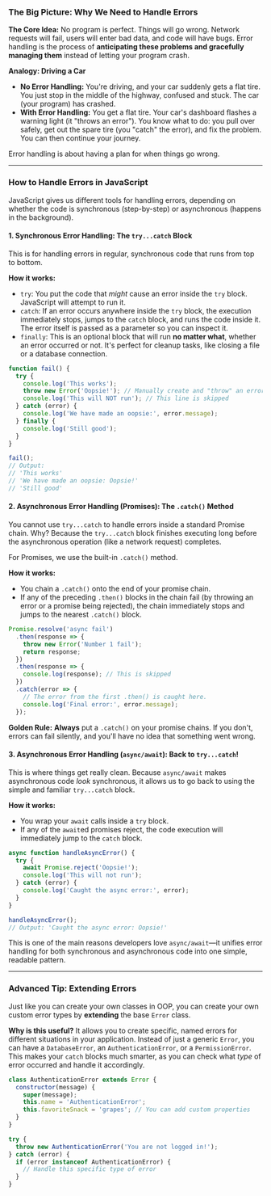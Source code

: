 ### The Big Picture: Why We Need to Handle Errors

**The Core Idea:** No program is perfect. Things will go wrong. Network requests will fail, users will enter bad data, and code will have bugs. Error handling is the process of **anticipating these problems and gracefully managing them** instead of letting your program crash.

**Analogy: Driving a Car**
*   **No Error Handling:** You're driving, and your car suddenly gets a flat tire. You just stop in the middle of the highway, confused and stuck. The car (your program) has crashed.
*   **With Error Handling:** You get a flat tire. Your car's dashboard flashes a warning light (it "throws an error"). You know what to do: you pull over safely, get out the spare tire (you "catch" the error), and fix the problem. You can then continue your journey.

Error handling is about having a plan for when things go wrong.

---

### How to Handle Errors in JavaScript

JavaScript gives us different tools for handling errors, depending on whether the code is synchronous (step-by-step) or asynchronous (happens in the background).

#### 1. Synchronous Error Handling: The `try...catch` Block

This is for handling errors in regular, synchronous code that runs from top to bottom.

**How it works:**
*   `try`: You put the code that *might* cause an error inside the `try` block. JavaScript will attempt to run it.
*   `catch`: If an error occurs anywhere inside the `try` block, the execution immediately stops, jumps to the `catch` block, and runs the code inside it. The error itself is passed as a parameter so you can inspect it.
*   `finally`: This is an optional block that will run **no matter what**, whether an error occurred or not. It's perfect for cleanup tasks, like closing a file or a database connection.

```javascript
function fail() {
  try {
    console.log('This works');
    throw new Error('Oopsie!'); // Manually create and "throw" an error
    console.log('This will NOT run'); // This line is skipped
  } catch (error) {
    console.log('We have made an oopsie:', error.message);
  } finally {
    console.log('Still good');
  }
}

fail();
// Output:
// 'This works'
// 'We have made an oopsie: Oopsie!'
// 'Still good'
```

#### 2. Asynchronous Error Handling (Promises): The `.catch()` Method

You cannot use `try...catch` to handle errors inside a standard Promise chain. Why? Because the `try...catch` block finishes executing long before the asynchronous operation (like a network request) completes.

For Promises, we use the built-in `.catch()` method.

**How it works:**
*   You chain a `.catch()` onto the end of your promise chain.
*   If any of the preceding `.then()` blocks in the chain fail (by throwing an error or a promise being rejected), the chain immediately stops and jumps to the nearest `.catch()` block.

```javascript
Promise.resolve('async fail')
  .then(response => {
    throw new Error('Number 1 fail');
    return response;
  })
  .then(response => {
    console.log(response); // This is skipped
  })
  .catch(error => {
    // The error from the first .then() is caught here.
    console.log('Final error:', error.message);
  });
```
**Golden Rule:** **Always** put a `.catch()` on your promise chains. If you don't, errors can fail silently, and you'll have no idea that something went wrong.

#### 3. Asynchronous Error Handling (`async/await`): Back to `try...catch`!

This is where things get really clean. Because `async/await` makes asynchronous code *look* synchronous, it allows us to go back to using the simple and familiar `try...catch` block.

**How it works:**
*   You wrap your `await` calls inside a `try` block.
*   If any of the `await`ed promises reject, the code execution will immediately jump to the `catch` block.

```javascript
async function handleAsyncError() {
  try {
    await Promise.reject('Oopsie!');
    console.log('This will not run');
  } catch (error) {
    console.log('Caught the async error:', error);
  }
}

handleAsyncError();
// Output: 'Caught the async error: Oopsie!'
```
This is one of the main reasons developers love `async/await`—it unifies error handling for both synchronous and asynchronous code into one simple, readable pattern.

---

### Advanced Tip: Extending Errors

Just like you can create your own classes in OOP, you can create your own custom error types by **extending** the base `Error` class.

**Why is this useful?**
It allows you to create specific, named errors for different situations in your application. Instead of just a generic `Error`, you can have a `DatabaseError`, an `AuthenticationError`, or a `PermissionError`. This makes your `catch` blocks much smarter, as you can check what *type* of error occurred and handle it accordingly.

```javascript
class AuthenticationError extends Error {
  constructor(message) {
    super(message);
    this.name = 'AuthenticationError';
    this.favoriteSnack = 'grapes'; // You can add custom properties
  }
}

try {
  throw new AuthenticationError('You are not logged in!');
} catch (error) {
  if (error instanceof AuthenticationError) {
    // Handle this specific type of error
  }
}
```
